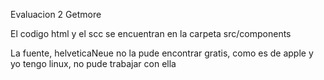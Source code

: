 Evaluacion 2
 Getmore

El codigo html y el scc se encuentran en la carpeta src/components


La fuente, helveticaNeue no la pude encontrar gratis, como es de apple y yo tengo linux, no pude trabajar con ella